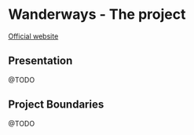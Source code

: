 # Wanderways - The project

[Official website](https://wanderways.io)

## Presentation

@TODO

## Project Boundaries

@TODO

